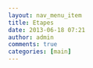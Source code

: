 ```yaml
---
layout: nav_menu_item
title: Etapes
date: 2013-06-18 07:21
author: admin
comments: true
categories: [main]
---
```


